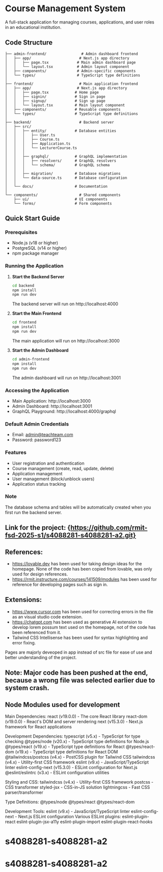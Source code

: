 # Course Management System

A full-stack application for managing courses, applications, and user roles in an educational institution.

## Code Structure

```
├── admin-frontend/                # Admin dashboard frontend
│   ├── app/                      # Next.js app directory
│   │   ├── page.tsx             # Main admin dashboard page
│   │   └── layout.tsx           # Admin layout component
│   ├── components/              # Admin-specific components
│   └── types/                   # TypeScript type definitions
│
├── frontend/                     # Main application frontend
│   ├── app/                     # Next.js app directory
│   │   ├── page.tsx            # Home page
│   │   ├── signin/             # Sign in page
│   │   ├── signup/             # Sign up page
│   │   └── layout.tsx          # Main layout component
│   ├── components/             # Reusable components
│   └── types/                  # TypeScript type definitions
│
├── backend/                      # Backend server
│   ├── src/
│   │   ├── entity/             # Database entities
│   │   │   ├── User.ts
│   │   │   ├── Course.ts
│   │   │   ├── Application.ts
│   │   │   └── LecturerCourse.ts
│   │   │
│   │   ├── graphql/            # GraphQL implementation
│   │   │   ├── resolvers/      # GraphQL resolvers
│   │   │   └── schema/         # GraphQL schema
│   │   │
│   │   ├── migration/          # Database migrations
│   │   └── data-source.ts      # Database configuration
│   │
│   └── docs/                   # Documentation
│
└── components/                   # Shared components
    ├── ui/                     # UI components
    └── forms/                  # Form components
```

## Quick Start Guide

### Prerequisites
- Node.js (v18 or higher)
- PostgreSQL (v14 or higher)
- npm package manager

### Running the Application

1. **Start the Backend Server**
   ```bash
   cd backend
   npm install
   npm run dev
   ```
   The backend server will run on http://localhost:4000

2. **Start the Main Frontend**
   ```bash
   cd frontend
   npm install
   npm run dev
   ```
   The main application will run on http://localhost:3000

3. **Start the Admin Dashboard**
   ```bash
   cd admin-frontend
   npm install
   npm run dev
   ```
   The admin dashboard will run on http://localhost:3001

### Accessing the Application
- Main Application: http://localhost:3000
- Admin Dashboard: http://localhost:3001
- GraphQL Playground: http://localhost:4000/graphql

### Default Admin Credentials
- Email: admin@teachteam.com
- Password: password123

### Features
- User registration and authentication
- Course management (create, read, update, delete)
- Application management
- User management (block/unblock users)
- Application status tracking

### Note
The database schema and tables will be automatically created when you first run the backend server. 

## Link for the project: {https://github.com/rmit-fsd-2025-s1/s4088281-s4088281-a2.git}

## References:

- https://lovable.dev has been used for taking design ideas for the homepage. None of the code has been copied from lovable, was only used for design references.
- https://rmit.instructure.com/courses/141509/modules has been used for reference for developing pages such as sign in.

## Extensions:

- https://www.cursor.com has been used for correcting errors in the file as an visual studio code extension.
- https://chatgpt.com has been used as generative AI extension to develop lorem possum text used on the homepage, not of the code has been referenced from it.
- Tailwind CSS Intellisense has been used for syntax highlighting and error fixing.

Pages are majorly deveoped in app instead of src file for ease of use and better understanding of the project.

## Note: Major code has been pushed at the end, because a wrong file was selected earlier due to system crash.

## Node Modules used for development
Main Dependencies:
react (v19.0.0) - The core React library
react-dom (v19.0.0) - React's DOM and server rendering
next (v15.3.0) - Next.js framework for React applications

Development Dependencies:
typescript (v5.x) - TypeScript for type checking
@types/node (v20.x) - TypeScript type definitions for Node.js
@types/react (v19.x) - TypeScript type definitions for React
@types/react-dom (v19.x) - TypeScript type definitions for React DOM
@tailwindcss/postcss (v4.x) - PostCSS plugin for Tailwind CSS
tailwindcss (v4.x) - Utility-first CSS framework
eslint (v9.x) - JavaScript/TypeScript linter
eslint-config-next (v15.3.0) - ESLint configuration for Next.js
@eslint/eslintrc (v3.x) - ESLint configuration utilities

Styling and CSS:
tailwindcss (v4.x) - Utility-first CSS framework
postcss - CSS transformer
styled-jsx - CSS-in-JS solution
lightningcss - Fast CSS parser/transformer

Type Definitions:
@types/node
@types/react
@types/react-dom

Development Tools:
eslint (v9.x) - JavaScript/TypeScript linter
eslint-config-next - Next.js ESLint configuration
Various ESLint plugins:
eslint-plugin-react
eslint-plugin-jsx-a11y
eslint-plugin-import
eslint-plugin-react-hooks
# s4088281-s4088281-a2
# s4088281-s4088281-a2

